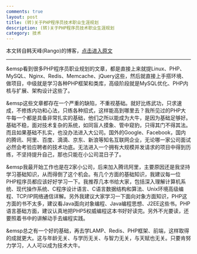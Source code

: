 ```yaml
---
comments: true
layout: post
title: (转)关于PHP程序员技术职业生涯规划
description: (转)关于PHP程序员技术职业生涯规划
category: 技术
---
```


本文转自韩天峰(Rango)的博客，[点击进入原文](http://rango.swoole.com/archives/570?achuan.io)

---

&emsp看到很多PHP程序员职业规划的文章，都是直接上来就提Linux、PHP、MySQL、Nginx、Redis、Memcache、jQuery这些，然后就直接上手搭环境、做项目，中级就是学习各种PHP框架和类库，高级阶段就是MySQL优化、PHP内核与扩展、架构设计这些了。<br>

&emsp这些文章都存在一个严重的缺陷，不重视基础。就好比练武功，只求速成，不修炼内功和心法，只练各种招式，这样能高到哪里去？我所见过的PHP大牛每一个都是具备非常扎实的基础，他们之所以能成为大牛，是因为基础足够好。基础不稳，面对技术复杂的系统，如同盲人摸象、管中窥豹，只得其门不得其法。而且如果基础不扎实，也没办法进入大公司。国外的Google、Facebook，国内的腾讯、阿里、百度、滴滴、京东、新浪等知名互联网企业，无论哪一家公司面试必然会考验应聘者的技术功底。无法进入一个拥有大规模并发请求的项目中得到历练，不坚持提升自己，那也只能在小公司混日子了。<br>

&emsp我最开始工作也是在2家小公司，后来加入腾讯阿里，主要原因还是我坚持学习基础知识，从而得倒了这个机会。有几个方面的基础知识，我建议每一位PHP程序员都应该好好学习一下。我推荐几本书给大家，包括深入理解计算机系统、现代操作系统、C程序设计语言、C语言数据结构和算法、Unix环境高级编程、TCP/IP网络通信详解。另外我建议大家学习一下面向对象方面知识，PHP这方面的书不太多，建议看Java面向对象编程、Java编程思想、J2EE这些书。PHP语言基础方面，建议认真地把PHP5权威编程这本书好好读完。另外不光要读，还要照着书中的讲解动手去编程实践。<br>

&emsp总之有一个好的基础，再去学LAMP、Redis、PHP框架、前端，这样取得的成就更大。这与年龄无关、与学历无关、与智力无关，与天赋也无关。只要肯努力学习，人人可以成为技术大牛。